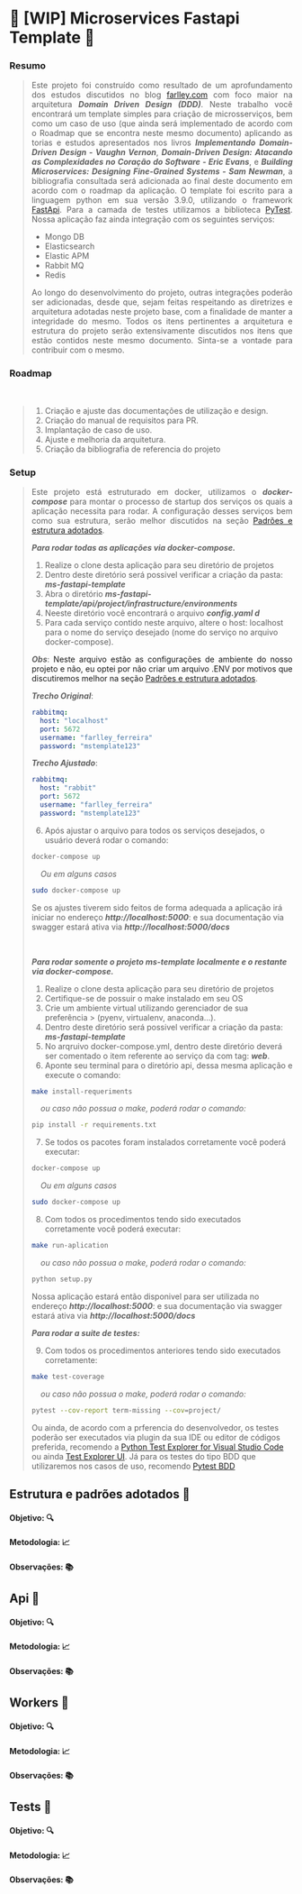 # :construction: [WIP] Microservices Fastapi Template :construction:

### Resumo

> <p style="text-align: justify"> 
> Este projeto foi construído como resultado de um aprofundamento dos estudos discutidos no blog 
> <a href="https://farlley.com">farlley.com</a> com foco maior na arquitetura <i><b>Domain Driven Design (DDD)</b></i>. 
> Neste trabalho você encontrará um template simples para criação de microsserviços, bem como um caso de uso (que ainda 
> será implementado de acordo com o Roadmap que se encontra neste mesmo documento) aplicando as torias e estudos apresentados 
> nos livros <i><b>Implementando Domain-Driven Design - Vaughn Vernon</b></i>, <i><b>Domain-Driven Design: Atacando as 
> Complexidades no Coração do Software - Eric Evans</b></i>, e <i><b>Building Microservices: Designing Fine-Grained Systems
>  - Sam Newman</b></i>, a bibliografia consultada será adicionada ao final deste documento em acordo com o roadmap da aplicação. 
> O template foi escrito para a linguagem python em sua versão 3.9.0, utilizando o framework <a href="https://fastapi.tiangolo.com/">
> FastApi</a>. Para a camada de testes utilizamos a biblioteca <a href="https://docs.pytest.org/en/stable/">PyTest</a>. Nossa aplicação faz 
> ainda integração com os seguintes serviços: 
> </p>
>
> <ul>
> <li> Mongo DB </li>
> <li> Elasticsearch </li>
> <li> Elastic APM </li>
> <li> Rabbit MQ </li>
> <li> Redis </li>
> </ul>
>
> <p style="text-align: justify">
> Ao longo do desenvolvimento do projeto, outras integrações poderão ser adicionadas, desde que, sejam feitas respeitando as diretrizes
> e arquitetura adotadas neste projeto base, com a finalidade de manter a integridade do mesmo. Todos os itens pertinentes a arquitetura
> e estrutura do projeto serão extensivamente discutidos nos itens que estão contidos neste mesmo documento. Sinta-se a vontade para
> contribuir com o mesmo.
> </p>

### Roadmap

</br>

> <ol>
> <li> Criação e ajuste das documentações de utilização e design. </li>
> <li> Criação do manual de requisitos para PR. </li>
> <li> Implantação de caso de uso. </li>
> <li> Ajuste e melhoria da arquitetura. </li>
> <li> Criação da bibliografia de referencia do projeto</li>
> </ol>

### Setup

> <p style="text-align: justify">
> Este projeto está estruturado em docker, utilizamos o <i><b>docker-compose</b></i> para montar o processo de startup dos serviços os
> quais a aplicação necessita para rodar. A configuração desses serviços bem como sua estrutura, serão melhor discutidos na seção 
> <a href="#patterns">Padrões e estrutura adotados</a>.
> </p>
>
> <i><b>Para rodar todas as aplicações via docker-compose.</b></i>
>
> <p>
>   <ol>
>    <li> Realize o clone desta aplicação para seu diretório de projetos</li>
>    <li> Dentro deste diretório será possivel verificar a criação da pasta: <i><b>ms-fastapi-template</b></i></li>
>    <li> Abra o diretório <i><b>ms-fastapi-template/api/project/infrastructure/environments</b></i></li>
>    <li> Neeste diretório você encontrará o arquivo <i><b>config.yaml d</b></i></li>
>    <li> Para cada serviço contido neste arquivo, altere o host: localhost para o nome do serviço desejado (nome do serviço no arquivo docker-compose).</li>
>   </ol>
>   <p style="text-align: justify">
>   <i><b>Obs</b></i>:
>   <a>
>    Neste arquivo estão as configurações de ambiente do nosso projeto e não, eu optei por não criar um arquivo .ENV por 
>    motivos que discutiremos melhor na seção <a href="#patterns">Padrões e estrutura adotados</a>.
>    </a>
>   </p>
> </p>
>
> <i><b>Trecho Original</b></i>:
>
> ```yaml
> rabbitmq:
>   host: "localhost"
>   port: 5672
>   username: "farlley_ferreira"
>   password: "mstemplate123"
> ```
>
> <i><b>Trecho Ajustado</b></i>:
>
> ```yaml
> rabbitmq:
>   host: "rabbit"
>   port: 5672
>   username: "farlley_ferreira"
>   password: "mstemplate123"
> ```
>
> <p>
>   <ol start="6">
>    <li> Após ajustar o arquivo para todos os serviços desejados, o usuário deverá rodar o comando:</li>
>   </ol>
> </p>
>
> ```bash
> docker-compose up
> ```
>
> <i> &nbsp;&nbsp;&nbsp; Ou em alguns casos </i>
>
> ```bash
> sudo docker-compose up
> ```
>
> <p>
> Se os ajustes tiverem sido feitos de forma adequada a aplicação irá iniciar no endereço <i><b>http://localhost:5000</b></i>:
> e sua documentação via swagger estará ativa via <i><b>http://localhost:5000/docs</b></i>
> </p>
> </br>
>
> <i><b>Para rodar somente o projeto ms-template localmente e o restante via docker-compose.</b></i>
>
> <p>
>   <ol>
>    <li> Realize o clone desta aplicação para seu diretório de projetos</li>
>    <li> Certifique-se de possuir o make instalado em seu OS</li>
>    <li> Crie um ambiente virtual utilizando gerenciador de sua preferência > (pyenv, virtualenv, anaconda...).</li>
>    <li> Dentro deste diretório será possivel verificar a criação da pasta: <i><b>ms-fastapi-template</b></i></li>
>    <li> No arqruivo docker-compose.yml, dentro deste diretório deverá ser comentado o item referente ao serviço da com tag: <i><b>web</b></i>.</li>
>    <li> Aponte seu terminal para o diretório api, dessa mesma aplicação e execute o comando:</b></i></li>
>   </ol>
> </p>
>
> ```bash
> make install-requeriments
> ```
>
> <i> &nbsp;&nbsp;&nbsp; ou caso não possua o make, poderá rodar o comando:</i>
>
> ```bash
> pip install -r requirements.txt
> ```
>
> <p>
>   <ol start="7">
>    <li> Se todos os pacotes foram instalados corretamente você poderá executar:</li>
>   </ol>
> </p>
>
> ```bash
> docker-compose up
> ```
>
> <i> &nbsp;&nbsp;&nbsp; Ou em alguns casos </i>
>
> ```bash
> sudo docker-compose up
> ```
>
> <p>
>   <ol start="8">
>    <li> Com todos os procedimentos tendo sido executados corretamente você poderá executar:</li>
>   </ol>
> </p>
>
> ```bash
> make run-aplication
> ```
>
> <i> &nbsp;&nbsp;&nbsp; ou caso não possua o make, poderá rodar o comando:</i>
>
> ```bash
> python setup.py
> ```
>
> <p>
> Nossa aplicação estará então disponivel para ser utilizada no endereço <i><b>http://localhost:5000</b></i>:
> e sua documentação via swagger estará ativa via <i><b>http://localhost:5000/docs</b></i>
> </p>
>
> <i><b>Para rodar a suite de testes:</b></i>
>
> <p>
>   <ol start="9">
>    <li> Com todos os procedimentos anteriores tendo sido executados corretamente:</li>
>   </ol>
> </p>
>
> ```bash
> make test-coverage
> ```
>
> <i> &nbsp;&nbsp;&nbsp; ou caso não possua o make, poderá rodar o comando:</i>
>
> ```bash
> pytest --cov-report term-missing --cov=project/
> ```
>
> Ou ainda, de acordo com a prferencia do desenvolvedor, os testes poderão ser executados via plugin da sua IDE
> ou editor de códigos preferida, recomendo a [Python Test Explorer for Visual Studio Code](https://marketplace.visualstudio.com/items?itemName=LittleFoxTeam.vscode-python-test-adapter) ou ainda [Test Explorer UI](https://marketplace.visualstudio.com/items?itemName=hbenl.vscode-test-explorer). Já para os testes do tipo BDD que utilizaremos nos casos de uso, recomendo [Pytest BDD](https://marketplace.visualstudio.com/items?itemName=vtenentes.bdd)

## <a id="patterns">Estrutura e padrões adotados</a> :european_castle:

#### Objetivo: :mag:

#### Metodologia: :chart_with_upwards_trend:

#### Observações: :books:

## Api :electric_plug:

#### Objetivo: :mag:

#### Metodologia: :chart_with_upwards_trend:

#### Observações: :books:

## Workers :construction_worker:

#### Objetivo: :mag:

#### Metodologia: :chart_with_upwards_trend:

#### Observações: :books:

## Tests :hammer:

#### Objetivo: :mag:

#### Metodologia: :chart_with_upwards_trend:

#### Observações: :books:
